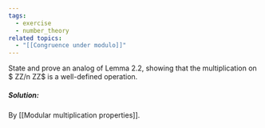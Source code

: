 ```yaml
---
tags:
  - exercise
  - number_theory
related topics:
  - "[[Congruence under modulo]]"
---
```

State and prove an analog of Lemma 2.2, showing that the multiplication on $ ZZ/n ZZ$ is a well-defined operation.
##### Solution:
By [[Modular multiplication properties]].